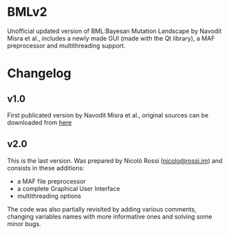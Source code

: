 # BMLv2
Unofficial updated version of BML:Bayesan Mutation Landscape by Navodit Misra et al., includes a newly made GUI (made with the Qt library), a MAF preprocessor and multithreading support.

# Changelog
## v1.0
First publicated version by Navodit Misra et al., original sources can be downloaded from [here](http://bml.molgen.mpg.de/)
## v2.0
This is the last version. Was prepared by Nicolò Rossi (nicolo@rossi.im) and consists in these additions:
* a MAF file preprocessor
* a complete Graphical User Interface
* multithreading options

The code was also partially revisited by adding various comments, changing variables names with more informative ones and solving some minor bugs.
